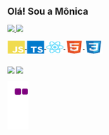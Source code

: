 
## Olá! Sou a Mônica
 <div>
  <a href="https://github.com/MonicaMarcal">
  <img height="180em" src="https://github-readme-stats.vercel.app/api?username=MonicaMarcal&show_icons=true&theme=dracula&include_all_commits=true&count_private=true"/>
  <img height="180em" src="https://github-readme-stats.vercel.app/api/top-langs/?username=MonicaMarcal&layout=compact&langs_count=16&theme=dracula"/>
</div>
<div style="display: inline_block"><br>
  <img align="center" alt="Monica-Js" height="30" width="40" src="https://raw.githubusercontent.com/devicons/devicon/master/icons/javascript/javascript-plain.svg">
  <img align="center" alt="Monica-Ts" height="30" width="40" src="https://raw.githubusercontent.com/devicons/devicon/master/icons/typescript/typescript-plain.svg">
  <img align="center" alt="Monica-React" height="30" width="40" src="https://raw.githubusercontent.com/devicons/devicon/master/icons/react/react-original.svg">
  <img align="center" alt="Monica-HTML" height="30" width="40" src="https://raw.githubusercontent.com/devicons/devicon/master/icons/html5/html5-original.svg">
  <img align="center" alt="Monica-CSS" height="30" width="40" src="https://raw.githubusercontent.com/devicons/devicon/master/icons/css3/css3-original.svg">
 </div>
  
  ##
 
<div> 
  <a href = "mailto: monicamarcal93@gmail.com"><img src="https://img.shields.io/badge/-Gmail-%23333?style=for-the-badge&logo=gmail&logoColor=white" target="_blank"></a>
  <a href="https://www.linkedin.com/in/monica-software/" target="_blank"><img src="https://img.shields.io/badge/-LinkedIn-%230077B5?style=for-the-badge&logo=linkedin&logoColor=white" target="_blank"></a> 
 
  ![Snake animation](https://github.com/MonicaMarcal/MonicaMarcal/blob/output/github-contribution-grid-snake.gif)

  
 
</div>
